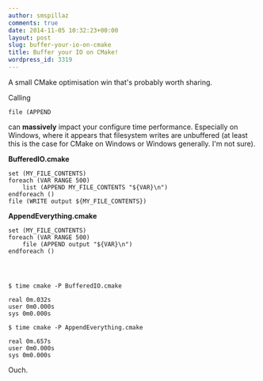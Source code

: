 ```yaml
---
author: smspillaz
comments: true
date: 2014-11-05 10:32:23+00:00
layout: post
slug: buffer-your-io-on-cmake
title: Buffer your IO on CMake!
wordpress_id: 3319
---
```


A small CMake optimisation win that's probably worth sharing.

Calling

    
    file (APPEND


can **massively** impact your configure time performance. Especially on Windows, where it appears that filesystem writes are unbuffered (at least this is the case for CMake on Windows or Windows generally. I'm not sure).

**BufferedIO.cmake**

    
    set (MY_FILE_CONTENTS)
    foreach (VAR RANGE 500)
        list (APPEND MY_FILE_CONTENTS "${VAR}\n")
    endforeach ()
    file (WRITE output ${MY_FILE_CONTENTS})


**AppendEverything.cmake**

    
    set (MY_FILE_CONTENTS)
    foreach (VAR RANGE 500)
        file (APPEND output "${VAR}\n")
    endforeach ()



    
    $ time cmake -P BufferedIO.cmake
    
    real 0m.032s
    user 0m0.000s
    sys 0m0.000s
    
    $ time cmake -P AppendEverything.cmake
    
    real 0m.657s
    user 0m0.000s
    sys 0m0.000s


Ouch.
